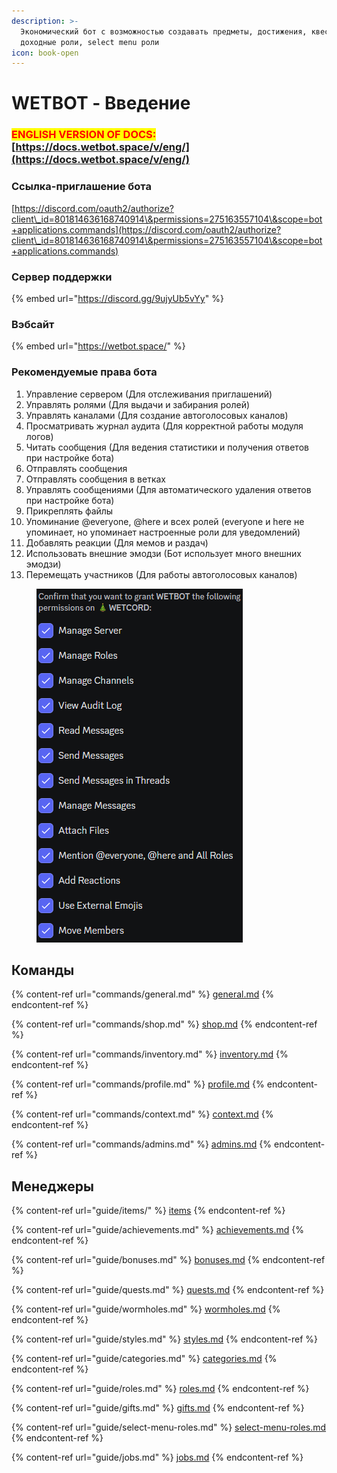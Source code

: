 ```yaml
---
description: >-
  Экономический бот с возможностью создавать предметы, достижения, квесты,
  доходные роли, select menu роли
icon: book-open
---
```


# WETBOT - Введение

### <mark style="color:red;">ENGLISH VERSION OF DOCS:</mark> [https://docs.wetbot.space/v/eng/](https://docs.wetbot.space/v/eng/)

### Ссылка-приглашение бота

[https://discord.com/oauth2/authorize?client\_id=801814636168740914\&permissions=275163557104\&scope=bot+applications.commands](https://discord.com/oauth2/authorize?client\_id=801814636168740914\&permissions=275163557104\&scope=bot+applications.commands)

### Сервер поддержки

{% embed url="https://discord.gg/9ujyUb5vYy" %}

### Вэбсайт

{% embed url="https://wetbot.space/" %}

### Рекомендуемые права бота

1. Управление сервером (Для отслеживания приглашений)
2. Управлять ролями (Для выдачи и забирания ролей)
3. Управлять каналами (Для создание автоголосовых каналов)
4. Просматривать журнал аудита (Для корректной работы модуля логов)
5. Читать сообщения (Для ведения статистики и получения ответов при настройке бота)
6. Отправлять сообщения
7. Отправлять сообщения в ветках
8. Управлять сообщениями (Для автоматического удаления ответов при настройке бота)
9. Прикреплять файлы
10. Упоминание @everyone, @here и всех ролей (everyone и here не упоминает, но упоминает настроенные роли для уведомлений)
11. Добавлять реакции (Для мемов и раздач)
12. Использовать внешние эмодзи (Бот использует много внешних эмодзи)
13. Перемещать участников (Для работы автоголосовых каналов)

<figure><img src=".gitbook/assets/Скриншот 07-03-2023 004833.png" alt=""><figcaption></figcaption></figure>

## Команды

{% content-ref url="commands/general.md" %}
[general.md](commands/general.md)
{% endcontent-ref %}

{% content-ref url="commands/shop.md" %}
[shop.md](commands/shop.md)
{% endcontent-ref %}

{% content-ref url="commands/inventory.md" %}
[inventory.md](commands/inventory.md)
{% endcontent-ref %}

{% content-ref url="commands/profile.md" %}
[profile.md](commands/profile.md)
{% endcontent-ref %}

{% content-ref url="commands/context.md" %}
[context.md](commands/context.md)
{% endcontent-ref %}

{% content-ref url="commands/admins.md" %}
[admins.md](commands/admins.md)
{% endcontent-ref %}

## Менеджеры

{% content-ref url="guide/items/" %}
[items](guide/items/)
{% endcontent-ref %}

{% content-ref url="guide/achievements.md" %}
[achievements.md](guide/achievements.md)
{% endcontent-ref %}

{% content-ref url="guide/bonuses.md" %}
[bonuses.md](guide/bonuses.md)
{% endcontent-ref %}

{% content-ref url="guide/quests.md" %}
[quests.md](guide/quests.md)
{% endcontent-ref %}

{% content-ref url="guide/wormholes.md" %}
[wormholes.md](guide/wormholes.md)
{% endcontent-ref %}

{% content-ref url="guide/styles.md" %}
[styles.md](guide/styles.md)
{% endcontent-ref %}

{% content-ref url="guide/categories.md" %}
[categories.md](guide/categories.md)
{% endcontent-ref %}

{% content-ref url="guide/roles.md" %}
[roles.md](guide/roles.md)
{% endcontent-ref %}

{% content-ref url="guide/gifts.md" %}
[gifts.md](guide/gifts.md)
{% endcontent-ref %}

{% content-ref url="guide/select-menu-roles.md" %}
[select-menu-roles.md](guide/select-menu-roles.md)
{% endcontent-ref %}

{% content-ref url="guide/jobs.md" %}
[jobs.md](guide/jobs.md)
{% endcontent-ref %}
